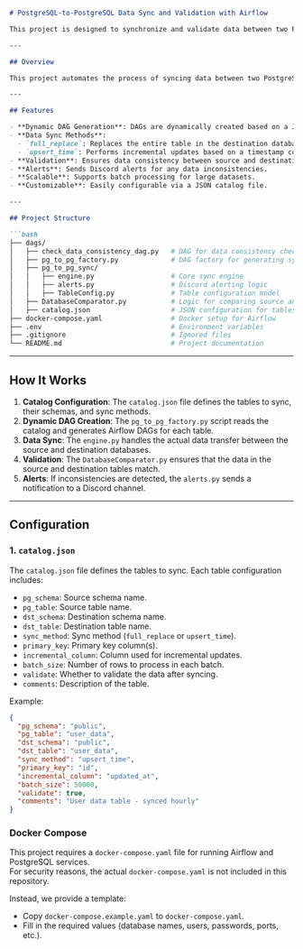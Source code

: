````markdown
# PostgreSQL-to-PostgreSQL Data Sync and Validation with Airflow

This project is designed to synchronize and validate data between two PostgreSQL databases using Apache Airflow. It provides a robust framework for managing data synchronization tasks, ensuring data consistency, and alerting users in case of mismatches or inconsistencies.

---

## Overview

This project automates the process of syncing data between two PostgreSQL databases. It uses Airflow to orchestrate the tasks, ensuring that data is transferred efficiently and validated for consistency. The system supports both **full table replacement** and **incremental updates** based on a timestamp or primary key.

---

## Features

- **Dynamic DAG Generation**: DAGs are dynamically created based on a JSON catalog configuration.  
- **Data Sync Methods**:  
  - `full_replace`: Replaces the entire table in the destination database.  
  - `upsert_time`: Performs incremental updates based on a timestamp column.  
- **Validation**: Ensures data consistency between source and destination tables.  
- **Alerts**: Sends Discord alerts for any data inconsistencies.  
- **Scalable**: Supports batch processing for large datasets.  
- **Customizable**: Easily configurable via a JSON catalog file.  

---

## Project Structure

```bash
├── dags/
│   ├── check_data_consistency_dag.py   # DAG for data consistency checks
│   ├── pg_to_pg_factory.py             # DAG factory for generating sync DAGs
│   ├── pg_to_pg_sync/
│   │   ├── engine.py                   # Core sync engine
│   │   ├── alerts.py                   # Discord alerting logic
│   │   ├── TableConfig.py              # Table configuration model
│   ├── DatabaseComparator.py           # Logic for comparing source and destination tables
│   ├── catalog.json                    # JSON configuration for tables to sync
├── docker-compose.yaml                 # Docker setup for Airflow
├── .env                                # Environment variables
├── .gitignore                          # Ignored files
└── README.md                           # Project documentation
````

---

## How It Works

1. **Catalog Configuration**: The `catalog.json` file defines the tables to sync, their schemas, and sync methods.
2. **Dynamic DAG Creation**: The `pg_to_pg_factory.py` script reads the catalog and generates Airflow DAGs for each table.
3. **Data Sync**: The `engine.py` handles the actual data transfer between the source and destination databases.
4. **Validation**: The `DatabaseComparator.py` ensures that the data in the source and destination tables match.
5. **Alerts**: If inconsistencies are detected, the `alerts.py` sends a notification to a Discord channel.

---

## Configuration

### 1. `catalog.json`

The `catalog.json` file defines the tables to sync. Each table configuration includes:

* `pg_schema`: Source schema name.
* `pg_table`: Source table name.
* `dst_schema`: Destination schema name.
* `dst_table`: Destination table name.
* `sync_method`: Sync method (`full_replace` or `upsert_time`).
* `primary_key`: Primary key column(s).
* `incremental_column`: Column used for incremental updates.
* `batch_size`: Number of rows to process in each batch.
* `validate`: Whether to validate the data after syncing.
* `comments`: Description of the table.

Example:

```json
{
  "pg_schema": "public",
  "pg_table": "user_data",
  "dst_schema": "public",
  "dst_table": "user_data",
  "sync_method": "upsert_time",
  "primary_key": "id",
  "incremental_column": "updated_at",
  "batch_size": 50000,
  "validate": true,
  "comments": "User data table - synced hourly"
}
```
### Docker Compose

This project requires a `docker-compose.yaml` file for running Airflow and PostgreSQL services.  
For security reasons, the actual `docker-compose.yaml` is not included in this repository.  

Instead, we provide a template:  
- Copy `docker-compose.example.yaml` to `docker-compose.yaml`.  
- Fill in the required values (database names, users, passwords, ports, etc.).  


